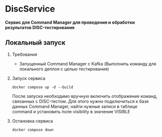 # DiscService

**Сервис для Command Manager для проведения и обработки результатов DISC-тестирования**

## Локальный запуск

1. Требования
   - Запущенный Command Manager с Kafka (Выполнить команду для локального деплоя с целью тестирования)
2. Запуск сервиса

   ```
   docker compose up -d --build
   ```

   После запуска необходимо вручную включить отображение команд, связанных с DISC-тестом. Для этого нужно подключиться к базе данных Command Manager, найти нужные записи в таблице command и установить поле visibility в значение VISIBLE

3. Остановка сервиса

   ```
   docker compose down
   ```
